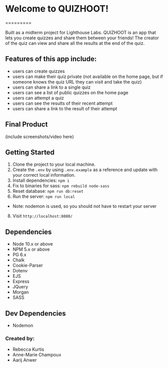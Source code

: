 # Welcome to QUIZHOOT!
=========

Built as a midterm project for Lighthouse Labs. QUIZHOOT is an app that lets you create quizzes and share them between your friends! The creator of the quiz can view and share all the results at the end of the quiz.

## Features of this app include:
- users can create quizzes
- users can make their quiz private (not available on the home page, but if someone knows the quiz URL they can visit and take the quiz)
- users can share a link to a single quiz
- users can see a list of public quizzes on the home page
- users can attempt a quiz
- users can see the results of their recent attempt
- users can share a link to the result of their attempt



## Final Product

(include screenshots/video here)



## Getting Started

1. Clone the project to your local machine. 
2. Create the `.env` by using `.env.example` as a reference and update with your correct local information. 
3. Install dependencies: `npm i`
4. Fix to binaries for sass: `npm rebuild node-sass`
5. Reset database: `npm run db:reset`
6. Run the server: `npm run local`
  - Note: nodemon is used, so you should not have to restart your server
8. Visit `http://localhost:8080/`

## Dependencies

- Node 10.x or above
- NPM 5.x or above
- PG 6.x
- Chalk 
- Cookie-Parser
- Dotenv
- EJS
- Express
- JQuery
- Morgan
- SASS

## Dev Dependencies

- Nodemon

### Created by:
- Rebecca Kurtis
- Anne-Marie Champoux
- Aarij Anwer
